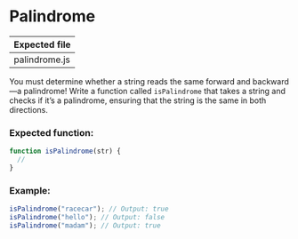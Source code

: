 # Palindrome

| Expected file |
| ------------- |
| palindrome.js |

You must determine whether a string reads the same forward and backward—a palindrome! Write a function called `isPalindrome` that takes a string and checks if it’s a palindrome, ensuring that the string is the same in both directions.

### Expected function:

```js
function isPalindrome(str) {
  //
}
```

### Example:

```js
isPalindrome("racecar"); // Output: true
isPalindrome("hello"); // Output: false
isPalindrome("madam"); // Output: true
```
